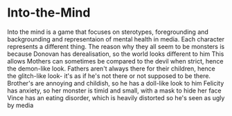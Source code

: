 # Into-the-Mind

Into the mind is a game that focuses on sterotypes, foregrounding and backgrounding and representaion of mental health in media.
Each character represents a different thing.
The reason why they all seem to be monsters is because Donovan has derealisation, so the world looks different to him
This allows 
Mothers can sometimes be compared to the devil when strict, hence the demon-like look.
Fathers aren't always there for their children, hence the glitch-like look- it's as if he's not there or not supposed to be there.
Brother's are annoying and childish, so he has a doll-like look to him
Felicity has anxiety, so her monster is timid and small, with a mask to hide her face
Vince has an eating disorder, which is heavily distorted so he's seen as ugly by media
